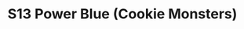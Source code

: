 ---
title: S13 Power Blue (Cookie Monsters)
permalink: "/teams/s13-power-blue"
members:
- John Riley - Captain
- Greg Kenderdine - Captain
- TJ Baggett
- Greg Carter
- Sean Dickson
- Michael Graham
- Daniel Haney
- Rudy Legg Benevides
- Marek Malysa
- Shara McNeill
- Faith Rogers
- Daniel Shaver
- Jeremy Steslicki
teamid: 4824
name: S13 Power Blue
color: Cookie Monsters
division: ''
---